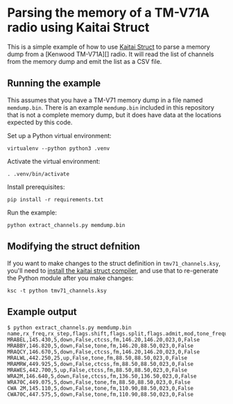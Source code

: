 # Parsing the memory of a TM-V71A radio using Kaitai Struct

This is a simple example of how to use [Kaitai Struct][] to parse a memory dump
from a [Kenwood TM-V71A][] radio. It will read the list of channels from the
memory dump and emit the list as a CSV file.

[kaitai struct]: http://kaitai.io
[kennwood tm-v71a]: https://www.kenwood.com/usa/com/amateur/tm-v71a/

## Running the example

This assumes that you have a TM-V71 memory dump in a file named `memdump.bin`.
There is an example `memdump.bin` included in this repository that is not a
complete memory dump, but it does have data at the locations expected by this
code.

Set up a Python virtual environment:

    virtualenv --python python3 .venv

Activate the virtual environment:

    . .venv/bin/activate

Install prerequisites:

    pip install -r requirements.txt

Run the example:

    python extract_channels.py memdump.bin

## Modifying the struct defnition

If you want to make changes to the struct definition in `tmv71_channels.ksy`,
you'll need to [install the kaitai struct compiler][install], and use that to
re-generate the Python module after you make changes:

    ksc -t python tmv71_channels.ksy

[install]: http://kaitai.io/#download

## Example output

```
$ python extract_channels.py memdump.bin
name,rx_freq,rx_step,flags.shift,flags.split,flags.admit,mod,tone_frequency,ctcss_frequency,dcs_frequency,tx_step,extended_flags.flags.lockout
MRABEL,145.430,5,down,False,ctcss,fm,146.20,146.20,023,0,False
MRABBY,146.820,5,down,False,tone,fm,146.20,88.50,023,0,False
MRAQCY,146.670,5,down,False,ctcss,fm,146.20,146.20,023,0,False
MRALWL,442.250,25,up,False,tone,fm,88.50,88.50,023,0,False
MRAMRW,449.925,5,down,False,ctcss,fm,88.50,88.50,023,0,False
MRAWES,442.700,5,up,False,ctcss,fm,88.50,88.50,023,0,False
WRA2M,146.640,5,down,False,ctcss,fm,136.50,136.50,023,0,False
WRA70C,449.075,5,down,False,tone,fm,88.50,88.50,023,0,False
CWA 2M,145.110,5,down,False,tone,fm,110.90,88.50,023,0,False
CWA70C,447.575,5,down,False,tone,fm,110.90,88.50,023,0,False
```
